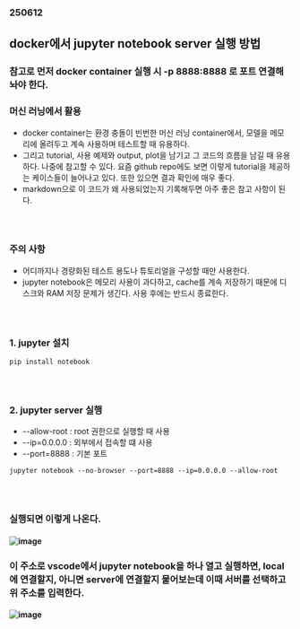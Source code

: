 ### 250612
## docker에서 jupyter notebook server 실행 방법
### 참고로 먼저 docker container 실행 시 -p 8888:8888 로 포트 연결해놔야 한다.
### 머신 러닝에서 활용
- docker container는 환경 충돌이 빈번한 머신 러닝 container에서, 모델을 메모리에 올려두고 계속 사용하며 테스트할 때 유용하다.
- 그리고 tutorial, 사용 예제와 output, plot을 남기고 그 코드의 흐름을 남길 때 유용하다. 나중에 참고할 수 있다. 요즘 github repo에도 보면 이렇게 tutorial을 제공하는 케이스들이 늘어나고 있다. 또한 있으면 결과 확인에 매우 좋다.
- markdown으로 이 코드가 왜 사용되었는지 기록해두면 아주 좋은 참고 사항이 된다.
### <br/>

### 주의 사항
- 어디까지나 경량화된 테스트 용도나 튜토리얼을 구성할 때만 사용한다.
- jupyter notebook은 메모리 사용이 과다하고, cache를 계속 저장하기 때문에 디스크와 RAM 저장 문제가 생긴다. 사용 후에는 반드시 종료한다.
### <br/>

### 1. jupyter 설치
```
pip install notebook
```
### <br/>

### 2. jupyter server 실행
- --allow-root : root 권한으로 실행할 때 사용
- --ip=0.0.0.0 : 외부에서 접속할 떄 사용
- --port=8888 : 기본 포트
```
jupyter notebook --no-browser --port=8888 --ip=0.0.0.0 --allow-root
```
### <br/>

### 실행되면 이렇게 나온다.
#### ![image](https://github.com/user-attachments/assets/1aace34f-31ab-447a-8e65-2ff3fc53bf2b)
### 이 주소로 vscode에서 jupyter notebook을 하나 열고 실행하면, local에 연결할지, 아니면 server에 연결할지 물어보는데 이때 서버를 선택하고 위 주소를 입력한다.
#### ![image](https://github.com/user-attachments/assets/5b73ffd1-0224-498a-a1a1-70a2ecfc1ae2)
### <br/>
